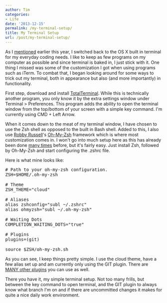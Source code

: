 ```yaml
---
author: Tim
categories:
- Life
date: '2013-12-15'
permalink: /my-terminal-setup/
title: My Terminal Setup
url: /post/my-terminal-setup/
---
```


As I <a href="http://tim.getbarley.com/2791/development-tools-updated" target="_blank">mentioned</a> earlier this year, I switched back to the OS X built in terminal for my everyday coding needs. I like to keep as few programs on my computer as possible and since terminal is baked in, I just stick with it. One thing I missed was some of the customization I got when using programs such as iTerm. To combat that, I began looking around for some ways to trick out my terminal, both in appearance but also (and more importantly) in functionality. 

First step, download and install <a href="http://totalterminal.binaryage.com/" target="_blank">TotalTerminal</a>. While this is technically another program, you only know it by the extra settings window under Terminal > Preferences. This program adds the ability to open the terminal window from the top/bottom of your screen with a simple key command. I'm currently using CMD + Left Arrow.

When it comes down to the meat of my terminal window, I have chosen to use the Zsh shell as opposed to the built in Bash shell. Added to this, I also use <a href="http://planetargon.com/who-we-are/robby-russell" target="_blank">Robby Russell</a>'s <a href="https://github.com/robbyrussell/oh-my-zsh" target="_blank">Oh-My-Zsh</a> framework which is where most customization comes in. I won't go into much setup here as this has already been done <a href="http://www.stevendobbelaere.be/installing-and-configuring-the-oh-my-zsh-shell/" target="_blank">many times</a> before, but it's fairly easy. Just install Zsh, followed by Oh-My-Zsh and start configuring the .zshrc file.

Here is what mine looks like:

<pre># Path to your oh-my-zsh configuration.<br />ZSH=$HOME/.oh-my-zsh<br /><br /># Theme<br />ZSH_THEME="cloud"<br /><br /># Aliases<br />alias zshconfig="subl ~/.zshrc"<br />alias ohmyzsh="subl ~/.oh-my-zsh"<br /><br /># Waiting Dots<br />COMPLETION_WAITING_DOTS="true"<br /><br /># Plugins<br />plugins=(git)<br /><br />source $ZSH/oh-my-zsh.sh</pre>

As you can see, I keep things pretty simple. I use the cloud theme, have a few alias set up and am currently only using the GIT plugin. There are <a href="https://github.com/robbyrussell/oh-my-zsh/wiki/Plugins" target="_blank">MANY other plugins</a> you can use as well.

There you have it, my simple terminal setup. Not too many frills, but between the key command to open terminal, and the GIT plugin to always know what branch I'm on and if there are uncommitted changes it makes for quite a nice daily work environment.
 